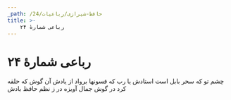 ```yaml
---
_path: /حافظ-شیرازی/رباعیات/24
title: >-
    رباعی شمارهٔ ۲۴
---
```

# رباعی شمارهٔ ۲۴

چشم تو که سحر بابل است استادش
یا رب که فسونها برواد از یادش
آن گوش که حلقه کرد در گوش جمال
آویزه در ز نظم حافظ بادش
